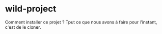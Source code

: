# wild-project
Comment installer ce projet ?
 Tput ce que nous avons à faire pour l'instant, c'est de le cloner.
